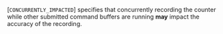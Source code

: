 [`CONCURRENTLY_IMPACTED`]
specifies that concurrently recording the counter while other submitted
command buffers are running  **may**  impact the accuracy of the recording.